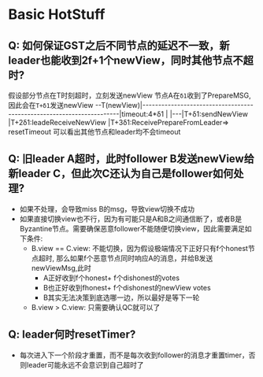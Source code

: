 # Basic HotStuff
## Q: 如何保证GST之后不同节点的延迟不一致，新leader也能收到2f+1个newView，同时其他节点不超时?
假设部分节点在T时刻超时，立刻发送newView
节点A在`δ1`收到了PrepareMSG,因此会在`T+δ1`发送newView
--T(newView)|----------------------------------------------------------------------|timeout:4*δ1
            |
            |---|T+δ1:sendNewView
                    |T+2δ1:leadeReceiveNewView
                        |T+3δ1:ReceivePrepareFromLeader=> resetTimeout
可以看出其他节点和leader均不会timeout

## Q: 旧leader A超时，此时follower B发送newView给新leader C，但此次C还认为自己是follower如何处理?
- 如果不处理，会导致miss B的msg，导致view切换不成功
- 如果直接切换view也不行，因为有可能只是A和B之间通信断了，或者B是Byzantine节点。需要确保恶意follower不能随便切换view，因此需要满足如下条件:
    - B.view == C.view: 不能切换，因为假设极端情况下正好只有f个honest节点超时, 那么如果f个恶意节点同时响应A的消息，并给B发送newViewMsg,此时
        - A正好收到f个honest+ f个dishonest的votes
        - B也正好收到fhonest+ f个dishonest的newView votes
        - B其实无法决策到底选哪一边，所以最好是等下一轮
    - B.view > C.view: 只需要确认QC就可以了

## Q: leader何时resetTimer?
- 每次进入下一个阶段才重置，而不是每次收到follower的消息才重置timer，否则leader可能永远不会意识到自己超时了